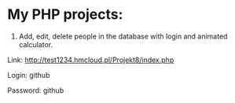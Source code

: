 # My PHP projects:

1. Add, edit, delete people in the database with login and animated calculator.

Link:
http://test1234.hmcloud.pl/Projekt8/index.php

Login: github

Password: github

